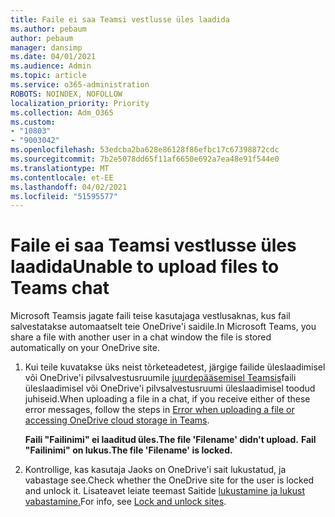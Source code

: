 ```yaml
---
title: Faile ei saa Teamsi vestlusse üles laadida
ms.author: pebaum
author: pebaum
manager: dansimp
ms.date: 04/01/2021
ms.audience: Admin
ms.topic: article
ms.service: o365-administration
ROBOTS: NOINDEX, NOFOLLOW
localization_priority: Priority
ms.collection: Adm_O365
ms.custom:
- "10803"
- "9003042"
ms.openlocfilehash: 53edcba2ba628e86128f86efbc17c67398872cdc
ms.sourcegitcommit: 7b2e5078dd65f11af6650e692a7ea48e91f544e0
ms.translationtype: MT
ms.contentlocale: et-EE
ms.lasthandoff: 04/02/2021
ms.locfileid: "51595577"
---
```

# <a name="unable-to-upload-files-to-teams-chat"></a><span data-ttu-id="7a215-102">Faile ei saa Teamsi vestlusse üles laadida</span><span class="sxs-lookup"><span data-stu-id="7a215-102">Unable to upload files to Teams chat</span></span>

<span data-ttu-id="7a215-103">Microsoft Teamsis jagate faili teise kasutajaga vestlusaknas, kus fail salvestatakse automaatselt teie OneDrive'i saidile.</span><span class="sxs-lookup"><span data-stu-id="7a215-103">In Microsoft Teams, you share a file with another user in a chat window the file is stored automatically on your OneDrive site.</span></span>

1. <span data-ttu-id="7a215-104">Kui teile kuvatakse üks neist tõrketeadetest, järgige failide üleslaadimisel või OneDrive'i pilvsalvestusruumile [juurdepääsemisel Teamsis](https://go.microsoft.com/fwlink/?linkid=2156015)faili üleslaadimisel või OneDrive'i pilvsalvestusruumi üleslaadimisel toodud juhiseid.</span><span class="sxs-lookup"><span data-stu-id="7a215-104">When uploading a file in a chat, if you receive either of these error messages, follow the steps in [Error when uploading a file or accessing OneDrive cloud storage in Teams](https://go.microsoft.com/fwlink/?linkid=2156015).</span></span>
    
    <span data-ttu-id="7a215-105">**Faili "Failinimi" ei laaditud üles.**</span><span class="sxs-lookup"><span data-stu-id="7a215-105">**The file 'Filename' didn't upload.**</span></span>
    <span data-ttu-id="7a215-106">**Fail "Failinimi" on lukus.**</span><span class="sxs-lookup"><span data-stu-id="7a215-106">**The file 'Filename' is locked.**</span></span>

1. <span data-ttu-id="7a215-107">Kontrollige, kas kasutaja Jaoks on OneDrive'i sait lukustatud, ja vabastage see.</span><span class="sxs-lookup"><span data-stu-id="7a215-107">Check whether the OneDrive site for the user is locked and unlock it.</span></span> <span data-ttu-id="7a215-108">Lisateavet leiate teemast Saitide [lukustamine ja lukust vabastamine.](https://go.microsoft.com/fwlink/?linkid=2156016)</span><span class="sxs-lookup"><span data-stu-id="7a215-108">For info, see [Lock and unlock sites](https://go.microsoft.com/fwlink/?linkid=2156016).</span></span>